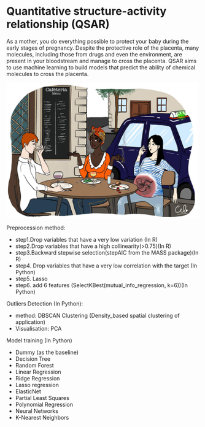 # Quantitative structure-activity relationship (QSAR)

As a mother, you do everything possible to protect your baby during the early stages of pregnancy. Despite the protective role of the placenta, many molecules, including those from drugs and even the environment, are present in your bloodstream and manage to cross the placenta. QSAR aims to use machine learning to build models that predict the ability of chemical molecules to cross the placenta.

<img src="projet_QSAR.jpg" alt="isolated" width="500"/>

Preprocession method: 

- step1.Drop variables that have a very low variation (In R)
- step2.Drop variables that have a high collinearity(>0.75)(In R)
- step3.Backward stepwise selection(stepAIC from the MASS package)(In R)
- step4. Drop variables that have a very low correlation with the target (In Python)
- step5. Lasso 
- step6. add 6 features (SelectKBest(mutual_info_regression, k=6))(In Python)
	


Outliers Detection (In Python): 

- method: DBSCAN Clustering (Density_based spatial clustering of application)
- Visualisation: PCA

Model training (In Python)

- Dummy (as the baseline)
- Decision Tree
- Random Forest
- Linear Regression
- Ridge Regression
- Lasso regression
- ElasticNet
- Partial Least Squares
- Polynomial Regression
- Neural Networks
- K-Nearest Neighbors
